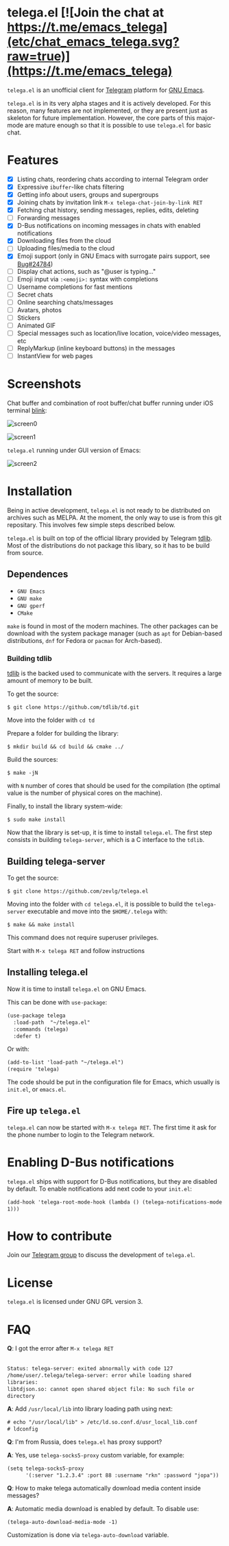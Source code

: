 # telega.el [![Join the chat at https://t.me/emacs_telega](etc/chat_emacs_telega.svg?raw=true)](https://t.me/emacs_telega)

`telega.el` is an unofficial client for
[Telegram](https://telegram.org "Telegram") platform for [GNU
Emacs](https://gnu.org/emacs "GNU Emacs").

`telega.el` is in its very alpha stages and it is actively
developed. For this reason, many features are not implemented, or they
are present just as skeleton for future implementation. However, the
core parts of this major-mode are mature enough so that it is possible
to use `telega.el` for basic chat.

# Features

- [x] Listing chats, reordering chats according to internal Telegram
      order
- [x] Expressive `ibuffer`-like chats filtering
- [x] Getting info about users, groups and supergroups
- [x] Joining chats by invitation link `M-x telega-chat-join-by-link RET`
- [x] Fetching chat history, sending messages, replies, edits, deleting
- [ ] Forwarding messages
- [x] D-Bus notifications on incoming messages in chats with enabled
      notifications
- [x] Downloading files from the cloud
- [ ] Uploading files/media to the cloud
- [x] Emoji support (only in GNU Emacs with surrogate pairs support,
      see [Bug#24784](https://debbugs.gnu.org/cgi/bugreport.cgi?bug=24784))
- [ ] Display chat actions, such as "@user is typing..."
- [ ] Emoji input via `:<emoji>:` syntax with completions
- [ ] Username completions for fast mentions
- [ ] Secret chats
- [ ] Online searching chats/messages
- [ ] Avatars, photos
- [ ] Stickers
- [ ] Animated GIF
- [ ] Special messages such as location/live location, voice/video
      messages, etc
- [ ] ReplyMarkup (inline keyboard buttons) in the messages
- [ ] InstantView for web pages 

# Screenshots

Chat buffer and combination of root buffer/chat buffer running under
iOS terminal [blink](https://github.com/blinksh/blink "blink"):

![screen0](https://zevlg.github.io/telega/screen0.png)

![screen1](https://zevlg.github.io/telega/screen1.png)

`telega.el` running under GUI version of Emacs:

![screen2](https://zevlg.github.io/telega/screen2.png)

# Installation

Being in active development, `telega.el` is not ready to be
distributed on archives such as MELPA. At the moment, the only way to
use is from this git repositary. This involves few simple steps
described below.

`telega.el` is built on top of the official library provided by
Telegram [tdlib](https://core.telegram.org/tdlib "tdlib"). Most of the
distributions do not package this libary, so it has to be build from
source.

## Dependences

   * `GNU Emacs` 
   * `GNU make`
   * `GNU gperf`
   * `CMake`

`make` is found in most of the modern machines. The other packages can
be download with the system package manager (such as `apt` for
Debian-based distributions, `dnf` for Fedora or `pacman` for
Arch-based).

### Building tdlib

[tdlib](https://core.telegram.org/tdlib "tdlib") is the backed used to
communicate with the servers. It requires a large amount of memory to
be built.

To get the source:
```console
$ git clone https://github.com/tdlib/td.git
```

Move into the folder with `cd td`

Prepare a folder for building the library:
```console
$ mkdir build && cd build && cmake ../
```

Build the sources:
```console
$ make -jN
```

with `N` number of cores that should be used for the compilation (the optimal
value is the number of physical cores on the machine).

Finally, to install the library system-wide:
```console
$ sudo make install
```

Now that the library is set-up, it is time to install `telega.el`. The
first step consists in building `telega-server`, which is a C
interface to the `tdlib`.

## Building telega-server

To get the source:

```console
$ git clone https://github.com/zevlg/telega.el
```

Moving into the folder with `cd telega.el`, it is possible to build
the `telega-server` executable and move into the `$HOME/.telega` with:

```console
$ make && make install
```

This command does not require superuser privileges.

Start with `M-x telega RET` and follow instructions

## Installing telega.el

Now it is time to install `telega.el` on GNU Emacs. 

This can be done with `use-package`:

```elisp
(use-package telega
  :load-path  "~/telega.el"
  :commands (telega)
  :defer t)
```

Or with:
```elisp
(add-to-list 'load-path "~/telega.el")
(require 'telega)
```

The code should be put in the configuration file for Emacs, which
usually is `init.el`, or `emacs.el`.

## Fire up `telega.el`

`telega.el` can now be started with `M-x telega RET`. The first time
it ask for the phone number to login to the Telegram network.

# Enabling D-Bus notifications

`telega.el` ships with support for D-Bus notifications, but they are disabled by default.  To enable notifications add next code to your `init.el`:

```elisp
(add-hook 'telega-root-mode-hook (lambda () (telega-notifications-mode 1)))
```

# How to contribute

Join our [Telegram group](https://t.me/emacs_telega "Telegram group")
to discuss the development of `telega.el`.

# License

`telega.el` is licensed under GNU GPL version 3.

# FAQ

**Q**: I got the error after `M-x telega RET`

```console

Status: telega-server: exited abnormally with code 127
/home/user/.telega/telega-server: error while loading shared libraries:
libtdjson.so: cannot open shared object file: No such file or directory
```

**A**: Add `/usr/local/lib` into library loading path using next:

```console
# echo "/usr/local/lib" > /etc/ld.so.conf.d/usr_local_lib.conf
# ldconfig
```

**Q**: I'm from Russia, does `telega.el` has proxy support?

**A**: Yes, use `telega-socks5-proxy` custom variable, for example:

```elisp
(setq telega-socks5-proxy
      '(:server "1.2.3.4" :port 88 :username "rkn" :password "jopa"))
```

**Q**: How to make telega automatically download media content inside messages?

**A**: Automatic media download is enabled by default.  To disable use:

```elisp
(telega-auto-download-media-mode -1)
```

Customization is done via `telega-auto-download` variable.
